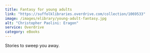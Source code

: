 ```yaml
---
title: Fantasy for young adults
link: "https://suffolklibraries.overdrive.com/collection/1069533"
image: /images/elibrary/young-adult-fantasy.jpg
alt: "Christopher Paolini: Eragon"
service: Overdrive
category: eBooks
---
```


Stories to sweep you away.
